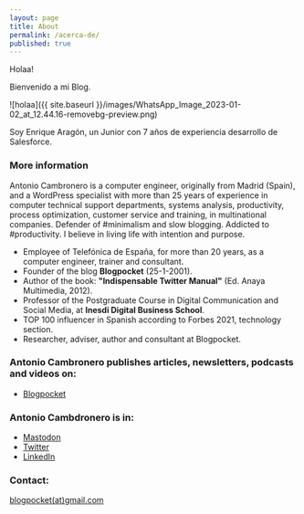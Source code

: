 ```yaml
---
layout: page
title: About
permalink: /acerca-de/
published: true
---
```


Holaa! 

Bienvenido a mi Blog. 

![holaa]({{ site.baseurl }}/images/WhatsApp_Image_2023-01-02_at_12.44.16-removebg-preview.png)

Soy Enrique Aragón, un Junior con 7 años de experiencia desarrollo de Salesforce.  
### More information

Antonio Cambronero is a computer engineer, originally from Madrid (Spain), and a WordPress specialist with more than 25 years of experience in computer technical support departments, systems analysis, productivity, process optimization, customer service and training, in multinational companies. Defender of #minimalism and slow blogging. Addicted to #productivity. I believe in living life with intention and purpose.

- Employee of Telefónica de España, for more than 20 years, as a computer engineer, trainer and consultant.
- Founder of the blog **Blogpocket** (25-1-2001).
- Author of the book: **"Indispensable Twitter Manual"** (Ed. Anaya Multimedia, 2012).
- Professor of the Postgraduate Course in Digital Communication and Social Media, at **Inesdi Digital Business School**.
- TOP 100 influencer in Spanish according to Forbes 2021, technology section.
- Researcher, adviser, author and consultant at Blogpocket.

### Antonio Cambronero publishes articles, newsletters, podcasts and videos on:

- [Blogpocket](https://www.blogpocket.com)

### Antonio Cambdronero is in:

- [Mastodon](https://federate.social/@blogpocket)
- [Twitter](https://www.twitter.com/blogpocket)
- [LinkedIn](https://www.linkedin.com/in/antoniocambronero/)

### Contact:

[blogpocket(at)gmail.com](mailto:blogpocket@gmail.com)

